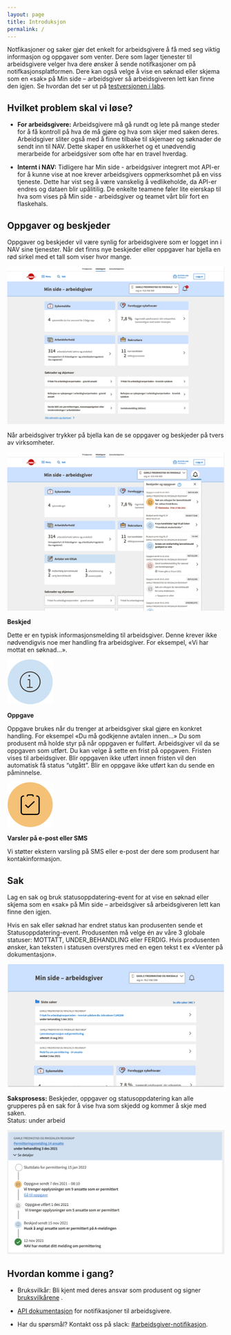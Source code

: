 ```yaml
---
layout: page
title: Introduksjon
permalink: /
---
```

Notfikasjoner og saker gjør det enkelt for arbeidsgivere å få med seg viktig informasjon og oppgaver som venter. Dere som lager tjenester til arbeidsgivere velger hva dere ønsker å sende notifkasjoner om på notifkasjonsplatformen. Dere kan også velge å vise en søknad eller skjema som en «sak» på Min side – arbeidsgiver så arbeidsgiveren lett kan finne den igjen. Se hvordan det ser ut på [testversjonen i labs](https://arbeidsgiver.ekstern.dev.nav.no/min-side-arbeidsgiver). 

## Hvilket problem skal vi løse? 

- __For arbeidsgivere:__
Arbeidsgivere må gå rundt og lete på mange steder for å få kontroll på hva de må gjøre og hva som skjer med saken deres. Arbeidsgiver sliter også med å finne tilbake til skjemaer og søknader de sendt inn til NAV. Dette skaper en usikkerhet og et unødvendig merarbeide for arbeidgsiver som ofte har en travel hverdag.

- __Internt i NAV:__
Tidligere har Min side - arbeidgsiver integrert mot API-er for å kunne vise at noe krever arbeidsgivers oppmerksomhet på en viss tjeneste. Dette har vist seg å være vanskelig å vedlikeholde, da API-er endres og dataen blir upålitilig. De enkelte teamene føler lite eierskap til hva som vises på Min side - arbeidsgiver og teamet vårt blir fort en flaskehals. 

## Oppgaver og beskjeder 
Oppgaver og beskjeder vil være synlig for arbeidsgivere som er logget inn i NAV sine tjenester. Når det finns nye beskjeder eller oppgaver har bjella en rød sirkel med et tall som viser hvor mange. 


![Bjella på Min side -arbeidsgiver viser at nye notifikasjoner kommet med rød cirkel og antall](images/bjellakollapsed.png)


Når arbeidsgiver trykker på bjella kan de se oppgaver og beskjeder på tvers av virksomheter. 

![Når man trykker på bjella ekspandere notfikasjonerne ut](images/bjellaekpandert.png)



__Beskjed__

Dette er en typisk informasjonsmelding til arbeidsgiver. Denne krever ikke nødvendigvis noe mer handling fra arbeidsgiver. For eksempel, «Vi har mottat en søknad...». 

![](images/beskjed.svg) 


__Oppgave__

Oppgave brukes når du trenger at arbeidsgiver skal gjøre en konkret handling. For eksempel «Du må godkjenne avtalen innen...» Du som produsent må holde styr på når oppgaven er fullført. 
Arbeidsgiver vil da se oppgaven som utført. Du kan velge å sette en frist på oppgaven. Fristen vises til arbeidsgiver. 
Blir oppgaven ikke utført innen fristen vil den automatisk få status “utgått”. Blir en oppgave ikke utført kan du sende en påminnelse.

![](images/oppgave.svg)



__Varsler på e-post eller SMS__

Vi støtter ekstern varsling på SMS eller e-post der dere som produsent har kontakinformasjon. 



## Sak
Lag en sak og bruk statusoppdatering-event for at vise en søknad eller skjema som en «sak» på Min side – arbeidsgiver så arbeidsgiveren lett kan finne den igjen.  

Hvis en sak eller søknad har endret status kan produsenten sende et Statusoppdatering-event. Produsenten må velge én av våre 3 globale statuser: MOTTATT, UNDER_BEHANDLING eller FERDIG. Hvis produsenten ønsker, kan teksten i statusen overstyres med en egen tekst t ex «Venter på dokumentasjon».  

![Siste saker vises på Min side - arbeidsgiver](images/saker.png)


__Saksprosess:__
Beskjeder, oppgaver og statusoppdatering kan alle grupperes på en sak for å vise hva som skjedd og kommer å skje med saken.   
Status: under arbeid  


![Saken kan ekspanderes for å vise tidligere og kommende hendelser i en sak](images/saksprosess.png)

## Hvordan komme i gang? 
- Bruksvilkår: Bli kjent med deres ansvar som produsent og signer [bruksvilkårene](https://navikt.github.io/arbeidsgiver-notifikasjon-produsent-api/bruksvilk%C3%A5r/) .

- [API dokumentasjon](https://navikt.github.io/arbeidsgiver-notifikasjon-produsent-api/api/) for notifikasjoner til arbeidsgivere.

- Har du spørsmål? Kontakt oss på slack: [#arbeidsgiver-notifikasjon](https://nav-it.slack.com/archives/C02F7211DQ8).


